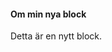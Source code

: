 #### Om min nya block

Detta är en nytt block.

 <!-- [repot för me/redovisa på GitHub](https://github.com/liacost2003/Design-course). -->
